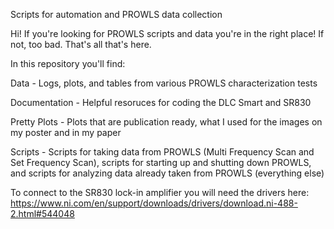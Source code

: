 Scripts for automation and PROWLS data collection

Hi! If you're looking for PROWLS scripts and data you're in the right place! If not, too bad. That's all that's here.

In this repository you'll find:

Data - Logs, plots, and tables from various PROWLS characterization tests

Documentation - Helpful resoruces for coding the DLC Smart and SR830

Pretty Plots - Plots that are publication ready, what I used for the images on my poster and in my paper

Scripts - Scripts for taking data from PROWLS (Multi Frequency Scan and Set Frequency Scan), scripts for starting up and shutting down PROWLS, and scripts for analyzing data already taken from PROWLS (everything else)

To connect to the SR830 lock-in amplifier you will need the drivers here: https://www.ni.com/en/support/downloads/drivers/download.ni-488-2.html#544048
